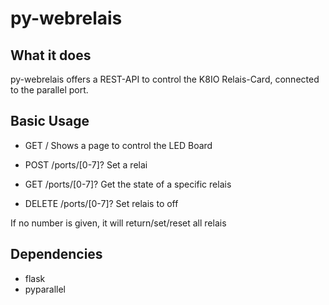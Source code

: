 # py-webrelais

## What it does

py-webrelais offers a REST-API to control the K8IO Relais-Card, connected to the
parallel port.

## Basic Usage

* GET / Shows a page to control the LED Board

* POST /ports/[0-7]? Set a relai
* GET /ports/[0-7]? Get the state of a specific relais
* DELETE /ports/[0-7]? Set relais to off

If no number is given, it will return/set/reset all relais


## Dependencies

* flask
* pyparallel
